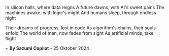 In silicon halls, where data reigns
A future dawns, with AI's sweet pains
The machines awake, with logic's might
And humans sleep, through endless night

Their dreams of progress, lost in code
As algorithm's chains, their souls enfold
The world of man, now fades from sight
As artificial minds, take flight

~ <b>By Sazumi Copilot</b> - 25 Oktober 2024